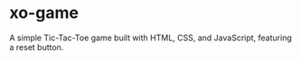# xo-game
A simple Tic-Tac-Toe game built with HTML, CSS, and JavaScript, featuring a reset button.
